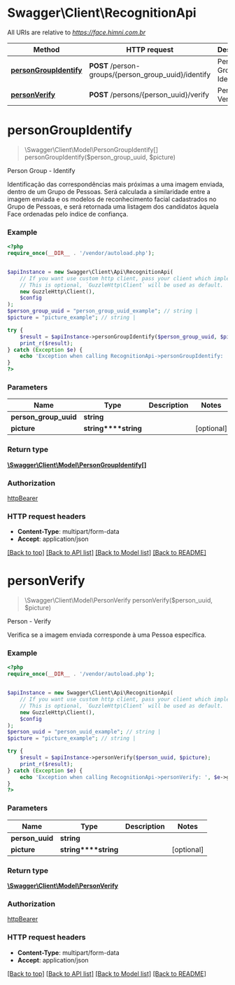 # Swagger\Client\RecognitionApi

All URIs are relative to *https://face.himni.com.br*

Method | HTTP request | Description
------------- | ------------- | -------------
[**personGroupIdentify**](RecognitionApi.md#persongroupidentify) | **POST** /person-groups/{person_group_uuid}/identify | Person Group - Identify
[**personVerify**](RecognitionApi.md#personverify) | **POST** /persons/{person_uuid}/verify | Person - Verify

# **personGroupIdentify**
> \Swagger\Client\Model\PersonGroupIdentify[] personGroupIdentify($person_group_uuid, $picture)

Person Group - Identify

Identificação das correspondências mais próximas a uma imagem enviada, dentro de um Grupo de Pessoas. Será calculada a similaridade entre a imagem enviada e os modelos de reconhecimento facial cadastrados no Grupo de Pessoas, e será retornada uma listagem dos candidatos àquela Face ordenadas pelo índice de confiança.

### Example
```php
<?php
require_once(__DIR__ . '/vendor/autoload.php');


$apiInstance = new Swagger\Client\Api\RecognitionApi(
    // If you want use custom http client, pass your client which implements `GuzzleHttp\ClientInterface`.
    // This is optional, `GuzzleHttp\Client` will be used as default.
    new GuzzleHttp\Client(),
    $config
);
$person_group_uuid = "person_group_uuid_example"; // string | 
$picture = "picture_example"; // string | 

try {
    $result = $apiInstance->personGroupIdentify($person_group_uuid, $picture);
    print_r($result);
} catch (Exception $e) {
    echo 'Exception when calling RecognitionApi->personGroupIdentify: ', $e->getMessage(), PHP_EOL;
}
?>
```

### Parameters

Name | Type | Description  | Notes
------------- | ------------- | ------------- | -------------
 **person_group_uuid** | **string**|  |
 **picture** | **string****string**|  | [optional]

### Return type

[**\Swagger\Client\Model\PersonGroupIdentify[]**](../Model/PersonGroupIdentify.md)

### Authorization

[httpBearer](../../README.md#httpBearer)

### HTTP request headers

 - **Content-Type**: multipart/form-data
 - **Accept**: application/json

[[Back to top]](#) [[Back to API list]](../../README.md#documentation-for-api-endpoints) [[Back to Model list]](../../README.md#documentation-for-models) [[Back to README]](../../README.md)

# **personVerify**
> \Swagger\Client\Model\PersonVerify personVerify($person_uuid, $picture)

Person - Verify

Verifica se a imagem enviada corresponde à uma Pessoa específica.

### Example
```php
<?php
require_once(__DIR__ . '/vendor/autoload.php');


$apiInstance = new Swagger\Client\Api\RecognitionApi(
    // If you want use custom http client, pass your client which implements `GuzzleHttp\ClientInterface`.
    // This is optional, `GuzzleHttp\Client` will be used as default.
    new GuzzleHttp\Client(),
    $config
);
$person_uuid = "person_uuid_example"; // string | 
$picture = "picture_example"; // string | 

try {
    $result = $apiInstance->personVerify($person_uuid, $picture);
    print_r($result);
} catch (Exception $e) {
    echo 'Exception when calling RecognitionApi->personVerify: ', $e->getMessage(), PHP_EOL;
}
?>
```

### Parameters

Name | Type | Description  | Notes
------------- | ------------- | ------------- | -------------
 **person_uuid** | **string**|  |
 **picture** | **string****string**|  | [optional]

### Return type

[**\Swagger\Client\Model\PersonVerify**](../Model/PersonVerify.md)

### Authorization

[httpBearer](../../README.md#httpBearer)

### HTTP request headers

 - **Content-Type**: multipart/form-data
 - **Accept**: application/json

[[Back to top]](#) [[Back to API list]](../../README.md#documentation-for-api-endpoints) [[Back to Model list]](../../README.md#documentation-for-models) [[Back to README]](../../README.md)

